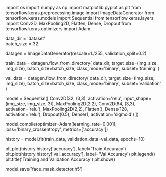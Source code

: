 
import os
import numpy as np
import matplotlib.pyplot as plt
from tensorflow.keras.preprocessing.image import ImageDataGenerator
from tensorflow.keras.models import Sequential
from tensorflow.keras.layers import Conv2D, MaxPooling2D, Flatten, Dense, Dropout
from tensorflow.keras.optimizers import Adam


data_dir = 'dataset'  
batch_size = 32

datagen = ImageDataGenerator(rescale=1./255, validation_split=0.2)

train_data = datagen.flow_from_directory(
    data_dir,
    target_size=(img_size, img_size),
    batch_size=batch_size,
    class_mode='binary',
    subset='training'
)

val_data = datagen.flow_from_directory(
    data_dir,
    target_size=(img_size, img_size),
    batch_size=batch_size,
    class_mode='binary',
    subset='validation'
)


model = Sequential([
    Conv2D(32, (3,3), activation='relu', input_shape=(img_size, img_size, 3)),
    MaxPooling2D(2,2),
    Conv2D(64, (3,3), activation='relu'),
    MaxPooling2D(2,2),
    Flatten(),
    Dense(128, activation='relu'),
    Dropout(0.5),
    Dense(1, activation='sigmoid')
])


model.compile(optimizer=Adam(learning_rate=0.001), loss='binary_crossentropy', metrics=['accuracy'])

history = model.fit(train_data, validation_data=val_data, epochs=10)


plt.plot(history.history['accuracy'], label='Train Accuracy')
plt.plot(history.history['val_accuracy'], label='Val Accuracy')
plt.legend()
plt.title('Training and Validation Accuracy')
plt.show()


model.save('face_mask_detector.h5')
